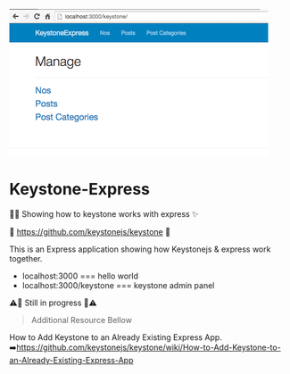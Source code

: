 ![keystone-js](public/images/keystoneE.png)


# Keystone-Express
:rocket::sparkles: Showing how to keystone works with express :sparkles:

:key: https://github.com/keystonejs/keystone :key:



This is an Express application showing how Keystonejs & express work together.

- localhost:3000 === hello world
- localhost:3000/keystone ===  keystone admin panel



:warning::construction:
Still in progress  :construction::warning:


>Additional Resource Bellow


How to Add Keystone to an Already Existing Express App.
:arrow_right:https://github.com/keystonejs/keystone/wiki/How-to-Add-Keystone-to-an-Already-Existing-Express-App
